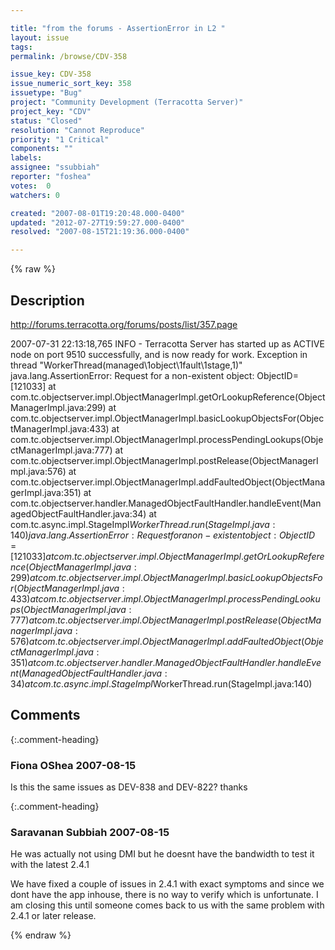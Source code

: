 ```yaml
---

title: "from the forums - AssertionError in L2 "
layout: issue
tags: 
permalink: /browse/CDV-358

issue_key: CDV-358
issue_numeric_sort_key: 358
issuetype: "Bug"
project: "Community Development (Terracotta Server)"
project_key: "CDV"
status: "Closed"
resolution: "Cannot Reproduce"
priority: "1 Critical"
components: ""
labels: 
assignee: "ssubbiah"
reporter: "foshea"
votes:  0
watchers: 0

created: "2007-08-01T19:20:48.000-0400"
updated: "2012-07-27T19:59:27.000-0400"
resolved: "2007-08-15T21:19:36.000-0400"

---
```




{% raw %}



## Description

<div markdown="1" class="description">

http://forums.terracotta.org/forums/posts/list/357.page

2007-07-31 22:13:18,765 INFO - Terracotta Server has started up as ACTIVE node on port 9510 successfully, and is now ready for work.
 Exception in thread "WorkerThread(managed\1object\1fault\1stage,1)" java.lang.AssertionError: Request for a non-existent object: ObjectID=[121033]
 	at com.tc.objectserver.impl.ObjectManagerImpl.getOrLookupReference(ObjectManagerImpl.java:299)
 	at com.tc.objectserver.impl.ObjectManagerImpl.basicLookupObjectsFor(ObjectManagerImpl.java:433)
 	at com.tc.objectserver.impl.ObjectManagerImpl.processPendingLookups(ObjectManagerImpl.java:777)
 	at com.tc.objectserver.impl.ObjectManagerImpl.postRelease(ObjectManagerImpl.java:576)
 	at com.tc.objectserver.impl.ObjectManagerImpl.addFaultedObject(ObjectManagerImpl.java:351)
 	at com.tc.objectserver.handler.ManagedObjectFaultHandler.handleEvent(ManagedObjectFaultHandler.java:34)
 	at com.tc.async.impl.StageImpl$WorkerThread.run(StageImpl.java:140)
 java.lang.AssertionError: Request for a non-existent object: ObjectID=[121033]
 	at com.tc.objectserver.impl.ObjectManagerImpl.getOrLookupReference(ObjectManagerImpl.java:299)
 	at com.tc.objectserver.impl.ObjectManagerImpl.basicLookupObjectsFor(ObjectManagerImpl.java:433)
 	at com.tc.objectserver.impl.ObjectManagerImpl.processPendingLookups(ObjectManagerImpl.java:777)
 	at com.tc.objectserver.impl.ObjectManagerImpl.postRelease(ObjectManagerImpl.java:576)
 	at com.tc.objectserver.impl.ObjectManagerImpl.addFaultedObject(ObjectManagerImpl.java:351)
 	at com.tc.objectserver.handler.ManagedObjectFaultHandler.handleEvent(ManagedObjectFaultHandler.java:34)
 	at com.tc.async.impl.StageImpl$WorkerThread.run(StageImpl.java:140)
 

</div>

## Comments


{:.comment-heading}
### **Fiona OShea** <span class="date">2007-08-15</span>

<div markdown="1" class="comment">

Is this the same issues as DEV-838 and DEV-822? thanks

</div>


{:.comment-heading}
### **Saravanan Subbiah** <span class="date">2007-08-15</span>

<div markdown="1" class="comment">

He was actually not using DMI but he doesnt have the bandwidth to test it with the latest 2.4.1

We have fixed a couple of issues in 2.4.1 with exact symptoms and since we dont have the app inhouse, there is no way to verify which is unfortunate. I am closing this until someone comes back to us with the same problem with 2.4.1 or later release.

</div>



{% endraw %}
